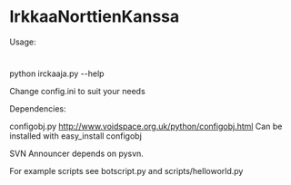 IrkkaaNorttienKanssa
====================
Usage:
#
python irckaaja.py --help

Change config.ini to suit your needs

Dependencies:

configobj.py http://www.voidspace.org.uk/python/configobj.html
Can be installed with easy_install configobj

SVN Announcer depends on pysvn.

For example scripts see botscript.py and scripts/helloworld.py
